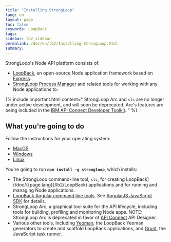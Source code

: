 ```yaml
---
title: "Installing StrongLoop"
lang: en
layout: page
toc: false
keywords: LoopBack
tags:
sidebar: lb2_sidebar
permalink: /doc/en/lb2/Installing-StrongLoop.html
summary:
---
```


StrongLoop's Node API platform consists of:

*   [LoopBack](/doc/{{page.lang}}/lb2/index.html), an open-source Node application framework based on [Express](http://expressjs.com/).
*   [StrongLoop Process Manager](https://strong-pm.io) and related tools for working with any Node applications to:

{% include important.html content="
StrongLoop Arc and `slc` are no longer under active development, and will soon be deprecated. Arc's features are being included in the [IBM API Connect Developer Toolkit](https://developer.ibm.com/apiconnect).
" %}

## What you're going to do

Follow the instructions for your operating system:

* [MacOS](/doc/{{page.lang}}/lb2/Installing-on-MacOS.html)
* [Windows](/doc/{{page.lang}}/lb2/Installing-on-Windows.html)
* [Linux](/doc/{{page.lang}}/lb2/Installing-on-Linux.html)

You're going to run **`npm install -g strongloop`**, which installs:

*   The StrongLoop command-line tool, `slc`, for creating LoopBack](/doc/{{page.lang}}/lb2/LoopBack) applications and for running and managing Node applications.
*   [LoopBack Angular command line tools](https://github.com/strongloop/loopback-sdk-angular-cli). See [AngularJS JavaScript SDK](/doc/{{page.lang}}/lb2/AngularJS-JavaScript-SDK) for details.
*   StrongLoop Arc, a graphical tool suite for the API lifecycle, including tools for building, profiling and monitoring Node apps. NOTE: StrongLoop Arc is deprecated in favor of [API Connect](https://developer.ibm.com/apiconnect/) API Designer. 
*   Various other tools, Including [Yeoman](http://yeoman.io/), the LoopBack Yeoman generators to create and scaffold LoopBack applications, and [Grunt](http://gruntjs.com/), the JavaScript task runner.
